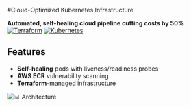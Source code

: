#Cloud-Optimized Kubernetes Infrastructure

**Automated, self-healing cloud pipeline cutting costs by 50%**  
[![Terraform](https://img.shields.io/badge/Terraform-7B42BC?logo=terraform)](https://www.terraform.io/)
[![Kubernetes](https://img.shields.io/badge/Kubernetes-326CE5?logo=kubernetes)](https://kubernetes.io/)

##  Features
- **Self-healing** pods with liveness/readiness probes
- **AWS ECR** vulnerability scanning
- **Terraform**-managed infrastructure

![📊 Architecture](https://github.com/user-attachments/assets/cadcb937-4313-4d92-88ab-7f0576205ede)
